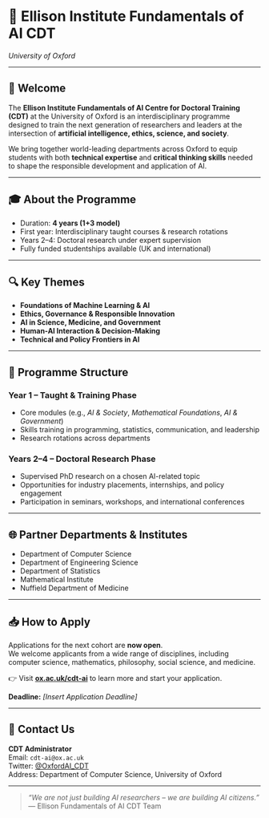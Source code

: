 # 🤖 Ellison Institute Fundamentals of AI CDT  
*University of Oxford*

---

## 🌟 Welcome

The **Ellison Institute Fundamentals of AI Centre for Doctoral Training (CDT)** at the University of Oxford is an interdisciplinary programme designed to train the next generation of researchers and leaders at the intersection of **artificial intelligence, ethics, science, and society**.

We bring together world-leading departments across Oxford to equip students with both **technical expertise** and **critical thinking skills** needed to shape the responsible development and application of AI.

---

## 🎓 About the Programme

- Duration: **4 years (1+3 model)**
- First year: Interdisciplinary taught courses & research rotations
- Years 2–4: Doctoral research under expert supervision
- Fully funded studentships available (UK and international)

---

## 🔍 Key Themes

- **Foundations of Machine Learning & AI**
- **Ethics, Governance & Responsible Innovation**
- **AI in Science, Medicine, and Government**
- **Human-AI Interaction & Decision-Making**
- **Technical and Policy Frontiers in AI**

---

## 🧭 Programme Structure

### Year 1 – Taught & Training Phase
- Core modules (e.g., *AI & Society*, *Mathematical Foundations*, *AI & Government*)
- Skills training in programming, statistics, communication, and leadership
- Research rotations across departments

### Years 2–4 – Doctoral Research Phase
- Supervised PhD research on a chosen AI-related topic
- Opportunities for industry placements, internships, and policy engagement
- Participation in seminars, workshops, and international conferences

---

## 🌐 Partner Departments & Institutes

- Department of Computer Science  
- Department of Engineering Science
- Department of Statistics
- Mathematical Institute  
- Nuffield Department of Medicine

---

## 📥 How to Apply

Applications for the next cohort are **now open**.  
We welcome applicants from a wide range of disciplines, including computer science, mathematics, philosophy, social science, and medicine.

👉 Visit [**ox.ac.uk/cdt-ai**](https://www.ox.ac.uk/cdt-ai) to learn more and start your application.

**Deadline:** *[Insert Application Deadline]*

---

## 💬 Contact Us

**CDT Administrator**  
Email: `cdt-ai@ox.ac.uk`  
Twitter: [@OxfordAI_CDT](https://twitter.com/OxfordAI_CDT)  
Address: Department of Computer Science, University of Oxford

---

> *“We are not just building AI researchers – we are building AI citizens.”*  
> — Ellison Fundamentals of AI CDT Team
